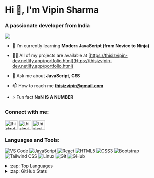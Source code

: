<h1>Hi 👋, I'm Vipin Sharma</h1>
<h3>A passionate developer from India</h3>
<img src="https://img.shields.io/twitter/follow/thisizvipin?color=1DA1F2&logo=Twitter&style=for-the-badge" />

- 🌱 I’m currently learning **Modern JavaScript (from Novice to Ninja)**

- 👨‍💻 All of my projects are available at [https://thisizvipin-dev.netlify.app/portfolio.html](https://thisizvipin-dev.netlify.app/portfolio.html)

- 💬 Ask me about **JavaScript, CSS**

- 📫 How to reach me **thisizvipin@gmail.com**

- ⚡ Fun fact **NaN IS A NUMBER**


<h3 align="left">Connect with me:</h3>
<a href="https://twitter.com/thisizvipin" target="blank"><img align="center" src="https://cdn.jsdelivr.net/npm/simple-icons@3.0.1/icons/twitter.svg" alt="thisizvipin" height="30" width="40" /></a>
<a href="https://linkedin.com/in/thisizvipin" target="blank"><img align="center" src="https://cdn.jsdelivr.net/npm/simple-icons@3.0.1/icons/linkedin.svg" alt="thisizvipin" height="30" width="40" /></a>
<a href="https://instagram.com/thisizvipin" target="blank"><img align="center" src="https://cdn.jsdelivr.net/npm/simple-icons@3.0.1/icons/instagram.svg" alt="thisizvipin" height="30" width="40" /></a>


<h3 align="left">Languages and Tools:</h3>
<p align="left">

![VS Code](https://img.shields.io/badge/-VS%20Code-007ACC?style=for-the-badge&logo=Visual%20Studio%20Code&logoColor=white)
![JavaScript](https://img.shields.io/badge/-JavaScript-F7DF1E?style=for-the-badge&logo=JavaScript&logoColor=black)
![React](https://img.shields.io/badge/-React-61DAFB?style=for-the-badge&logo=React&logoColor=black)
![HTML5](https://img.shields.io/badge/-HTML5-E34F26?style=for-the-badge&logo=HTML5&logoColor=white)
![CSS3](https://img.shields.io/badge/-CSS3-1572B6?style=for-the-badge&logo=CSS3&logoColor=white)
![Bootstrap](https://img.shields.io/badge/-BOOTSTRAP-563D7C?style=for-the-badge&logo=Bootstrap&logoColor=white)
![Tailwind CSS](https://img.shields.io/badge/-Tailwind%20CSS-38B2AC?style=for-the-badge&logo=Tailwind%20CSS&logoColor=white)
![Linux](https://img.shields.io/badge/-Linux-FCC624?style=for-the-badge&logo=Linux&logoColor=black)
![Git](https://img.shields.io/badge/-GIt-F05032?style=for-the-badge&logo=Git&logoColor=white)
![GiHub](https://img.shields.io/badge/-GItHUb-181717?style=for-the-badge&logo=GitHub&logoColor=white)
</p>
<details>
  <summary>:zap: Top Languages</summary>
  <img src="https://github-readme-stats.vercel.app/api/top-langs/?username=thisizvipin&layout=compact" alt="thisizvipin" />
  
</details>


<details>
  <summary>:zap: GitHub Stats</summary>
  <img align="left" src="https://github-readme-stats.vercel.app/api?username=thisizvipin&show_icons=true" alt="thisizvipin" />

</details>
